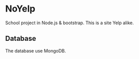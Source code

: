 # NoYelp

School project in Node.js & bootstrap. This is a site Yelp alike.

## Database
The database use MongoDB.
